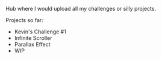 Hub where I would upload all my challenges or silly projects.

Projects so far:

- Kevin's Challenge #1
- Infinite Scroller
- Parallax Effect
- WIP